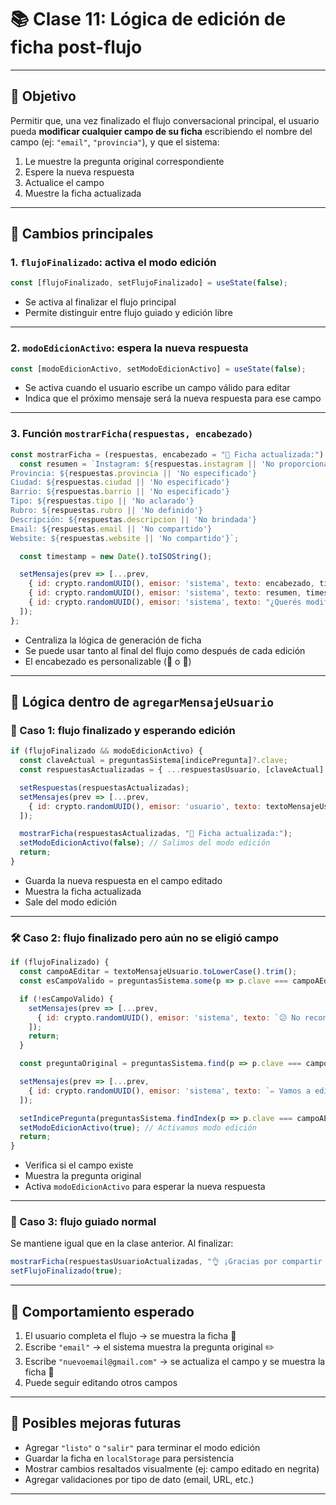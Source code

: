 

# 📚 Clase 11: Lógica de edición de ficha post-flujo

---

## 🧠 Objetivo

Permitir que, una vez finalizado el flujo conversacional principal, el usuario pueda **modificar cualquier campo de su ficha** escribiendo el nombre del campo (ej: `"email"`, `"provincia"`), y que el sistema:
1. Le muestre la pregunta original correspondiente
2. Espere la nueva respuesta
3. Actualice el campo
4. Muestre la ficha actualizada

---

## 🧩 Cambios principales

### 1. `flujoFinalizado`: activa el modo edición

```jsx
const [flujoFinalizado, setFlujoFinalizado] = useState(false);
```

- Se activa al finalizar el flujo principal
- Permite distinguir entre flujo guiado y edición libre

---

### 2. `modoEdicionActivo`: espera la nueva respuesta

```jsx
const [modoEdicionActivo, setModoEdicionActivo] = useState(false);
```

- Se activa cuando el usuario escribe un campo válido para editar
- Indica que el próximo mensaje será la nueva respuesta para ese campo

---

### 3. Función `mostrarFicha(respuestas, encabezado)`

```jsx
const mostrarFicha = (respuestas, encabezado = "📝 Ficha actualizada:") => {
  const resumen = `Instagram: ${respuestas.instagram || 'No proporcionado'}
Provincia: ${respuestas.provincia || 'No especificado'}
Ciudad: ${respuestas.ciudad || 'No especificado'}
Barrio: ${respuestas.barrio || 'No especificado'}
Tipo: ${respuestas.tipo || 'No aclarado'}
Rubro: ${respuestas.rubro || 'No definido'}
Descripción: ${respuestas.descripcion || 'No brindada'}
Email: ${respuestas.email || 'No compartido'}
Website: ${respuestas.website || 'No compartido'}`;

  const timestamp = new Date().toISOString();

  setMensajes(prev => [...prev,
    { id: crypto.randomUUID(), emisor: 'sistema', texto: encabezado, timestamp },
    { id: crypto.randomUUID(), emisor: 'sistema', texto: resumen, timestamp },
    { id: crypto.randomUUID(), emisor: 'sistema', texto: "¿Querés modificar algún dato? Escribí el nombre del campo como 'provincia', 'email', etc.", timestamp }
  ]);
};
```

- Centraliza la lógica de generación de ficha
- Se puede usar tanto al final del flujo como después de cada edición
- El encabezado es personalizable (🎉 o 📝)

---

## 🔁 Lógica dentro de `agregarMensajeUsuario`

### 🧠 Caso 1: flujo finalizado y esperando edición

```jsx
if (flujoFinalizado && modoEdicionActivo) {
  const claveActual = preguntasSistema[indicePregunta]?.clave;
  const respuestasActualizadas = { ...respuestasUsuario, [claveActual]: textoMensajeUsuario };

  setRespuestas(respuestasActualizadas);
  setMensajes(prev => [...prev,
    { id: crypto.randomUUID(), emisor: 'usuario', texto: textoMensajeUsuario, timestamp }
  ]);

  mostrarFicha(respuestasActualizadas, "📝 Ficha actualizada:");
  setModoEdicionActivo(false); // Salimos del modo edición
  return;
}
```

- Guarda la nueva respuesta en el campo editado
- Muestra la ficha actualizada
- Sale del modo edición

---

### 🛠️ Caso 2: flujo finalizado pero aún no se eligió campo

```jsx
if (flujoFinalizado) {
  const campoAEditar = textoMensajeUsuario.toLowerCase().trim();
  const esCampoValido = preguntasSistema.some(p => p.clave === campoAEditar);

  if (!esCampoValido) {
    setMensajes(prev => [...prev,
      { id: crypto.randomUUID(), emisor: 'sistema', texto: `😕 No reconozco ese campo. Probá con 'provincia', 'email', 'descripcion', etc.`, timestamp }
    ]);
    return;
  }

  const preguntaOriginal = preguntasSistema.find(p => p.clave === campoAEditar);

  setMensajes(prev => [...prev,
    { id: crypto.randomUUID(), emisor: 'sistema', texto: `✏️ Vamos a editar el campo '${campoAEditar}'.\n` + preguntaOriginal.pregunta + "\n" + preguntaOriginal.explicacion, timestamp }
  ]);

  setIndicePregunta(preguntasSistema.findIndex(p => p.clave === campoAEditar));
  setModoEdicionActivo(true); // Activamos modo edición
  return;
}
```

- Verifica si el campo existe
- Muestra la pregunta original
- Activa `modoEdicionActivo` para esperar la nueva respuesta

---

### 🎯 Caso 3: flujo guiado normal

Se mantiene igual que en la clase anterior. Al finalizar:

```jsx
mostrarFicha(respuestasUsuarioActualizadas, "👌 ¡Gracias por compartir tus datos! 🎉 \n 👇 Esta es tu ficha:");
setFlujoFinalizado(true);
```

---

## 🧪 Comportamiento esperado

1. El usuario completa el flujo → se muestra la ficha 🎉
2. Escribe `"email"` → el sistema muestra la pregunta original ✏️
3. Escribe `"nuevoemail@gmail.com"` → se actualiza el campo y se muestra la ficha 📝
4. Puede seguir editando otros campos

---

## 🧱 Posibles mejoras futuras

- Agregar `"listo"` o `"salir"` para terminar el modo edición
- Guardar la ficha en `localStorage` para persistencia
- Mostrar cambios resaltados visualmente (ej: campo editado en negrita)
- Agregar validaciones por tipo de dato (email, URL, etc.)

---

